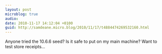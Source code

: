 ```yaml
---
layout: post
microblog: true
audio: 
date: 2010-11-17 14:12:04 +0100
guid: http://samdeane.micro.blog/2010/11/17/t4884474269532160.html
---
```

Anyone tried the 10.6.6 seed? Is it safe to put on my main machine? Want to test store receipts...
